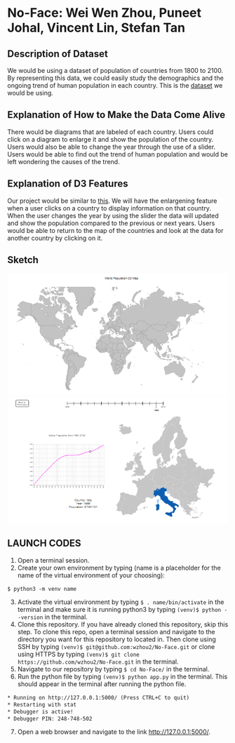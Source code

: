 # No-Face: Wei Wen Zhou, Puneet Johal, Vincent Lin, Stefan Tan

## Description of Dataset
We would be using a dataset of population of countries from 1800 to 2100. By representing this data, we could easily study the demographics and the ongoing trend of human population in each country. This is the [dataset](https://docs.google.com/spreadsheets/d/18Ep3s1S0cvlT1ovQG9KdipLEoQ1Ktz5LtTTQpDcWbX0/edit?fbclid=IwAR2jyskV6_9ngphh320K3Q0MtmshKmaupYqNLCYaBI4gf2LMHA1T1x1u8u8#gid=1863690772) we would be using.

## Explanation of How to Make the Data Come Alive
There would be diagrams that are labeled of each country. Users could click on a diagram to enlarge it and show the population of the country. Users would also be able to change the year through the use of a slider. Users would be able to find out the trend of human population and would be left wondering the causes of the trend.

## Explanation of D3 Features
Our project would be similar to [this](https://bl.ocks.org/mbostock/2206590). We will have the enlargening feature when a user clicks on a country to display information on that country. When the user changes the year by using the slider the data will updated and show the population compared to the previous or next years. Users would be able to return to the map of the countries and look at the data for another country by clicking on it.  

## Sketch
![sketch1](sketch1.png)
![sketch2](sketch2.png)

## LAUNCH CODES
1. Open a terminal session.
2. Create your own environment by typing (name is a placeholder for the name of the virtual environment of your choosing):
```
$ python3 -m venv name
```
3. Activate the virtual environment by typing ```$ . name/bin/activate``` in the terminal and make sure it is running python3 by typing ```(venv)$ python --version``` in the terminal.
4. Clone this repository. If you have already cloned this repository, skip this step. To clone this repo, open a terminal session and navigate to the directory you want for this repository to located in. Then clone using SSH by typing ```(venv)$ git@github.com:wzhou2/No-Face.git``` or clone using HTTPS by typing ```(venv)$ git clone https://github.com/wzhou2/No-Face.git``` in the terminal.
5. Navigate to our repository by typing ```$ cd No-Face/``` in the terminal.
6. Run the python file by typing ```(venv)$ python app.py``` in the terminal. This should appear in the terminal after running the python file.   
```
* Running on http://127.0.0.1:5000/ (Press CTRL+C to quit)
* Restarting with stat
* Debugger is active!
* Debugger PIN: 248-748-502
```
7. Open a web browser and navigate to the link http://127.0.0.1:5000/.
